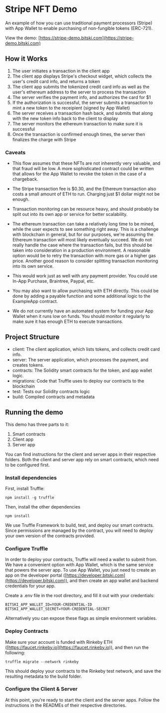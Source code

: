 # Stripe NFT Demo

An example of how you can use traditional payment processors (Stripe) with App Wallet to enable purchasing of non-fungible tokens (ERC-721).

View the demo: [https://stripe-demo.bitski.com](https://stripe-demo.bitski.com)

## How it Works

1. The user initiates a transaction in the client app
2. The client app displays Stripe's checkout widget, which collects the user's credit card info, and returns a token
3. The client app submits the tokenized credit card info as well as the user's ethereum address to the server to process the transaction
4. The server verifies the payment info, and authorizes the card for $1
5. If the authorization is successful, the server submits a transaction to mint a new token to the receipient (signed by App Wallet)
6. The server receives a transaction hash back, and submits that along with the new token info back to the client to display
7. The server monitors the ethereum transaction to make sure it is successful
8. Once the transaction is confirmed enough times, the server then finalizes the charge with Stripe

### Caveats

- This flow assumes that these NFTs are not inherently very valuable, and that fraud will be low. A more sophisticated contract could be written that allows for the App Wallet to revoke the token in the case of a chargeback.

- The Stripe transaction fee is $0.30, and the Ethereum transaction also costs a small amount of ETH to run. Charging just $1 dollar might not be enough.

- Transaction monitoring can be resource heavy, and should probably be split out into its own app or service for better scalability.

- The ethereum transaction can take a relatively long time to be mined, while the user expects to see something right away. This is a challenge with blockchain in general, but for our purposes, we're assuming the Ethereum transaction will most likely eventually succeed. We do not really handle the case where the transaction fails, but this should be taken into consideration in a production environment. A reasonable option would be to retry the transaction with more gas or a higher gas price. Another good reason to consider splitting transaction monitoring into its own service.

- This would work just as well with any payment provider. You could use In-App Purchase, Braintree, Paypal, etc.

- You may also want to allow purchasing with ETH directly. This could be done by adding a payable function and some additional logic to the ExampleApp contract.

- We do not currently have an automated system for funding your App Wallet when it runs low on funds. You should monitor it regularly to make sure it has enough ETH to execute transactions.

## Project Structure

- client: The client application, which lists tokens, and collects credit card info.
- server: The server application, which processes the payment, and creates tokens.
- contracts: The Solidity smart contracts for the token, and app wallet logic.
- migrations: Code that Truffle uses to deploy our contracts to the blockchain
- test: Tests our Solidity contracts logic
- build: Compiled contracts and metadata

## Running the demo

This demo has three parts to it:

1. Smart contracts
2. Client app
3. Server app

You can find instructions for the client and server apps in their respective folders. Both the client and server app rely on smart contracts, which need to be configured first.

### Install dependencies

First, install Truffle:

```
npm install -g truffle
```

Then, install the other dependencies

```
npm install
```

We use Truffle Framework to build, test, and deploy our smart contracts. Since permissions are managed by the contract, you will need to deploy your own version of the contracts provided.

### Configure Truffle

In order to deploy your contracts, Truffle will need a wallet to submit from. We have a convenient option with App Wallet, which is the same service that powers the server app. To use App Wallet, you just need to create an app on the developer portal ([https://developer.bitski.com](https://developer.bitski.com)), and then create an app wallet and backend credentials for your app.

Create a .env file in the root directory, and fill it out with your credentials:

```
BITSKI_APP_WALLET_ID=YOUR-CREDENTIAL-ID
BITSKI_APP_WALLET_SECRET=YOUR-CREDENTIAL-SECRET
```

Alternatively you can expose these flags as simple environment variables.

### Deploy Contracts

Make sure your account is funded with Rinkeby ETH ([https://faucet.rinkeby.io](https://faucet.rinkeby.io)), and then run the following:

```
truffle migrate --network rinkeby
```

This should deploy your contracts to the Rinkeby test network, and save the resulting metadata to the build folder.

### Configure the Client & Server

At this point, you're ready to start the client and the server apps. Follow the instructions in the READMEs of their respective directories.
